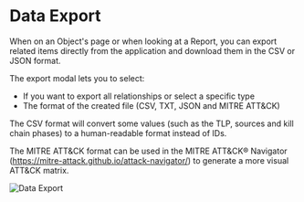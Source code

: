 # Data Export

When on an Object's page or when looking at a Report, you can export related items directly from the application and download them in the CSV or JSON format.

The export modal lets you to select:

* If you want to export all relationships or select a specific type
* The format of the created file (CSV, TXT, JSON and MITRE ATT&CK)

The CSV format will convert some values (such as the TLP, sources and kill chain phases) to a human-readable format instead of IDs.

The MITRE ATT&CK format can be used in the MITRE ATT&CK® Navigator (https://mitre-attack.github.io/attack-navigator/) to generate a more visual ATT&CK matrix.

![Data Export](../assets/intelligence_center/data_export.gif)
